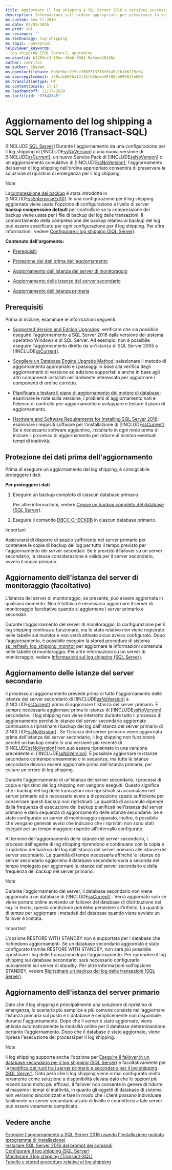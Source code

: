 ```yaml
---
title: Aggiornare il log shipping a SQL Server 2016 e versioni successive
description: Informazioni sull'ordine appropriato per preservare la soluzione di ripristino di emergenza per il log shipping durante l'aggiornamento a SQL Server 2016 e versioni successive da una versione precedente.
ms.custom: seo-lt-2019
ms.date: 02/01/2016
ms.prod: sql
ms.reviewer: ''
ms.technology: log-shipping
ms.topic: conceptual
helpviewer_keywords:
- log shipping [SQL Server], upgrading
ms.assetid: b1289cc3-f5be-40bb-8801-0e3eed40336e
author: cawrites
ms.author: chadam
ms.openlocfilehash: 0b3e98cc2f5ce76093f3710f6f49e1b186219c04
ms.sourcegitcommit: 370cab80fba17c15fb0bceed9f80cb099017e000
ms.translationtype: HT
ms.contentlocale: it-IT
ms.lasthandoff: 12/17/2020
ms.locfileid: "97643845"
---
```

# <a name="upgrading-log-shipping-to-sql-server-2016-transact-sql"></a>Aggiornamento del log shipping a SQL Server 2016 (Transact-SQL)
 [!INCLUDE [SQL Server](../../includes/applies-to-version/sqlserver.md)]
  Durante l'aggiornamento da una configurazione per il log shipping di [!INCLUDE[ssNoVersion](../../includes/ssnoversion-md.md)] a una nuova versione di [!INCLUDE[ssCurrent](../../includes/sscurrent-md.md)], un nuovo Service Pack di [!INCLUDE[ssNoVersion](../../includes/ssnoversion-md.md)] o un aggiornamento cumulativo di [!INCLUDE[ssNoVersion](../../includes/ssnoversion-md.md)], l'aggiornamento dei server di log shipping nell'ordine appropriato consentirà di preservare la soluzione di ripristino di emergenza per il log shipping.  
  
> [!NOTE]  
>  La[compressione dei backup](../../relational-databases/backup-restore/backup-compression-sql-server.md) è stata introdotta in [!INCLUDE[ssEnterpriseEd10](../../includes/ssenterpriseed10-md.md)]. In una configurazione per il log shipping aggiornata viene usata l'opzione di configurazione a livello di server **backup compression default** per controllare se la compressione dei backup viene usata per i file di backup del log delle transazioni. Il comportamento della compressione dei backup relativa ai backup del log può essere specificato per ogni configurazione per il log shipping. Per altre informazioni, vedere [Configurare il log shipping &#40;SQL Server&#41;](../../database-engine/log-shipping/configure-log-shipping-sql-server.md).  
  
 **Contenuto dell'argomento:**  
  
-   [Prerequisiti](#Prerequisites)  
  
-   [Protezione dei dati prima dell'aggiornamento](#ProtectData)  
  
-   [Aggiornamento dell'istanza del server di monitoraggio](#UpgradeMonitor)  
  
-   [Aggiornamento delle istanze del server secondario](#UpgradeSecondaries)  
  
-   [Aggiornamento dell'istanza primaria](#UpgradePrimary)  
  
##  <a name="prerequisites"></a><a name="Prerequisites"></a> Prerequisiti  
 Prima di iniziare, esaminare le informazioni seguenti:  
  
-   [Supported Version and Edition Upgrades](../../database-engine/install-windows/supported-version-and-edition-upgrades.md): verificare che sia possibile eseguire l'aggiornamento a SQL Server 2016 dalla versione del sistema operativo Windows e di SQL Server. Ad esempio, non è possibile eseguire l'aggiornamento diretto da un'istanza di SQL Server 2005 a [!INCLUDE[ssCurrent](../../includes/sscurrent-md.md)].  
  
-   [Scegliere un Database Engine Upgrade Method](../../database-engine/install-windows/choose-a-database-engine-upgrade-method.md): selezionare il metodo di aggiornamento appropriato e i passaggi in base alla verifica degli aggiornamenti di versione ed edizione supportati e anche in base agli altri componenti installati nell'ambiente interessato per aggiornare i componenti di ordine corretto.  
  
-   [Pianificare e testare il piano di aggiornamento del motore di database](../../database-engine/install-windows/plan-and-test-the-database-engine-upgrade-plan.md): esaminare le note sulla versione, i problemi di aggiornamento noti e l'elenco di controllo pre-aggiornamento e sviluppare e testare il piano di aggiornamento.  
  
-   [Hardware and Software Requirements for Installing SQL Server 2016](../../sql-server/install/hardware-and-software-requirements-for-installing-sql-server.md): esaminare i requisiti software per l'installazione di [!INCLUDE[ssCurrent](../../includes/sscurrent-md.md)]. Se è necessario software aggiuntivo, installarlo in ogni nodo prima di iniziare il processo di aggiornamento per ridurre al minimo eventuali tempi di inattività.  
  
##  <a name="protect-your-data-before-the-upgrade"></a><a name="ProtectData"></a> Protezione dei dati prima dell'aggiornamento  
 Prima di eseguire un aggiornamento del log shipping, è consigliabile proteggere i dati.  
  
 **Per proteggere i dati**  
  
1.  Eseguire un backup completo di ciascun database primario.  
  
     Per altre informazioni, vedere [Creare un backup completo del database &#40;SQL Server&#41;](../../relational-databases/backup-restore/create-a-full-database-backup-sql-server.md).  
  
2.  Eseguire il comando [DBCC CHECKDB](../../t-sql/database-console-commands/dbcc-checkdb-transact-sql.md) in ciascun database primario.  
  
> [!IMPORTANT]  
>  Assicurarsi di disporre di spazio sufficiente nel server primario per contenere le copie di backup del log per tutto il tempo previsto per l'aggiornamento dei server secondari.  Se è previsto il failover su un server secondario, la stessa considerazione è valida per il server secondario, ovvero il nuovo primario.  
  
##  <a name="upgrading-the-optional-monitor-server-instance"></a><a name="UpgradeMonitor"></a> Aggiornamento dell'istanza del server di monitoraggio (facoltativo)  
 L'istanza del server di monitoraggio, se presente, può essere aggiornata in qualsiasi momento. Non è tuttavia è necessario aggiornare il server di monitoraggio facoltativo quando si aggiornano i server primario e secondari.  
  
 Durante l'aggiornamento del server di monitoraggio, la configurazione per il log shipping continua a funzionare, ma lo stato relativo non viene registrato nelle tabelle sul monitor e non verrà attivato alcun avviso configurato. Dopo l'aggiornamento, è possibile eseguire la stored procedure di sistema [sp_refresh_log_shipping_monitor](../../relational-databases/system-stored-procedures/sp-refresh-log-shipping-monitor-transact-sql.md) per aggiornare le informazioni contenute nelle tabelle di monitoraggio.   Per altre informazioni su un server di monitoraggio, vedere [Informazioni sul log shipping &#40;SQL Server&#41;](../../database-engine/log-shipping/about-log-shipping-sql-server.md).  
  
##  <a name="upgrading-the-secondary-server-instances"></a><a name="UpgradeSecondaries"></a> Aggiornamento delle istanze del server secondario  
 Il processo di aggiornamento prevede prima di tutto l'aggiornamento delle istanze del server secondario di [!INCLUDE[ssNoVersion](../../includes/ssnoversion-md.md)] a [!INCLUDE[ssCurrent](../../includes/sscurrent-md.md)] prima di aggiornare l'istanza del server primario. È sempre necessario aggiornare prima le istanze di [!INCLUDE[ssNoVersion](../../includes/ssnoversion-md.md)] secondarie. Il log shipping non viene interrotto durante tutto il processo di aggiornamento perché le istanze del server secondario aggiornate continuano a ripristinare i backup del log dall'istanza del server primario di [!INCLUDE[ssNoVersion](../../includes/ssnoversion-md.md)] . Se l'istanza del server primario viene aggiornata prima dell'istanza del server secondario, il log shipping non funzionerà perché un backup creato in una versione più recente di [!INCLUDE[ssNoVersion](../../includes/ssnoversion-md.md)] non può essere ripristinato in una versione precedente di [!INCLUDE[ssNoVersion](../../includes/ssnoversion-md.md)]. È possibile aggiornare le istanze secondarie contemporaneamente o in sequenza, ma tutte le istanze secondarie devono essere aggiornate prima dell'istanza primaria, per evitare un errore di log shipping.  
  
 Durante l'aggiornamento di un'istanza del server secondario, i processi di copia e ripristino del log shipping non vengono eseguiti. Questo significa che i backup del log delle transazioni non ripristinati si accumulano nel server primario ed è necessario avere a disposizione spazio sufficiente per conservare questi backup non ripristinati. La quantità di accumulo dipende dalla frequenza di esecuzione dei backup pianificati nell'istanza del server primario e dalla sequenza di aggiornamento delle istanze secondarie. Se è stato configurato un server di monitoraggio separato, inoltre, è possibile che vengano generati avvisi che indicano che i ripristini non sono stati eseguiti per un tempo maggiore rispetto all'intervallo configurato.  
  
 Al termine dell'aggiornamento delle istanze del server secondario, i processi dell'agente di log shipping riprendono e continuano con la copia e il ripristino dei backup del log dall'istanza del server primario alle istanze del server secondario. La quantità di tempo necessaria affinché le istanze de server secondario aggiornino il database secondario varia a seconda del tempo impiegato per aggiornare le istanze del server secondario e della frequenza dei backup nel server primario.  
  
> [!NOTE]  
>  Durante l'aggiornamento del server, il database secondario non viene aggiornato a un database di [!INCLUDE[ssCurrent](../../includes/sscurrent-md.md)] . Verrà aggiornato solo se viene portato online avviando un failover del database di distribuzione dei log. In teoria, questa condizione potrebbe persistere all'infinito. La quantità di tempo per aggiornare i metadati del database quando viene avviato un failover è limitata.  
  
> [!IMPORTANT]  
>  L'opzione RESTORE WITH STANDBY non è supportata per i database che richiedono aggiornamenti. Se un database secondario aggiornato è stato configurato tramite RESTORE WITH STANDBY, non sarà più possibile ripristinare i log delle transazioni dopo l'aggiornamento. Per riprendere il log shipping sul database secondario, sarà necessario configurarlo nuovamente sul server di standby. Per altre informazioni sull'opzione STANDBY, vedere [Ripristinare un backup del log delle transazioni &#40;SQL Server&#41;](../../relational-databases/backup-restore/restore-a-transaction-log-backup-sql-server.md).  
  
##  <a name="upgrading-the-primary-server-instance"></a><a name="UpgradePrimary"></a> Aggiornamento dell'istanza del server primario  
 Dato che il log shipping è principalmente una soluzione di ripristino di emergenza, lo scenario più semplice e più comune consiste nell'aggiornare l'istanza primaria sul posto e il database è semplicemente non disponibile durante l'aggiornamento. Dopo che il server è stato aggiornato, viene attivata automaticamente la modalità online per il database determinandone pertanto l'aggiornamento. Dopo che il database è stato aggiornato, viene ripresa l'esecuzione dei processi per il log shipping.  
  
> [!NOTE]  
>  Il log shipping supporta anche l'opzione per [Eseguire il failover in un database secondario per il log shipping &#40;SQL Server&#41;](../../database-engine/log-shipping/fail-over-to-a-log-shipping-secondary-sql-server.md) e facoltativamente per la [modifica dei ruoli tra i server primario e secondario per il log shipping &#40;SQL Server&#41;](../../database-engine/log-shipping/change-roles-between-primary-and-secondary-log-shipping-servers-sql-server.md). Dato però che il log shipping viene ormai configurato molto raramente come soluzione a disponibilità elevata dato che le opzioni più recenti sono molto più efficaci, il failover non consente in genere di ridurre al massimo i tempi di inattività, in quanto gli oggetti di database di sistema non verranno sincronizzati e fare in modo che i client possano individuare facilmente un server secondario alzato di livello e connettersi a tale server può essere veramente complicato.  
  
## <a name="see-also"></a>Vedere anche  
 [Eseguire l'aggiornamento a SQL Server 2016 usando l'Installazione guidata &#40;programma di installazione&#41;](../../database-engine/install-windows/upgrade-sql-server-using-the-installation-wizard-setup.md)   
 [Installare SQL Server 2016 dal prompt dei comandi](../install-windows/install-sql-server-from-the-command-prompt.md)   
 [Configurare il log shipping &#40;SQL Server&#41;](../../database-engine/log-shipping/configure-log-shipping-sql-server.md)   
 [Monitorare il log shipping &#40;Transact-SQL&#41;](../../database-engine/log-shipping/monitor-log-shipping-transact-sql.md)   
 [Tabelle e stored procedure relative al log shipping](../../database-engine/log-shipping/log-shipping-tables-and-stored-procedures.md)  
  
